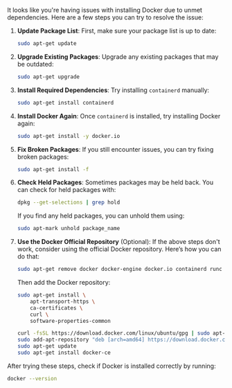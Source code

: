 It looks like you're having issues with installing Docker due to unmet dependencies. Here are a few steps you can try to resolve the issue:

1. **Update Package List**:
   First, make sure your package list is up to date:
   ```bash
   sudo apt-get update
   ```

2. **Upgrade Existing Packages**:
   Upgrade any existing packages that may be outdated:
   ```bash
   sudo apt-get upgrade
   ```

3. **Install Required Dependencies**:
   Try installing `containerd` manually:
   ```bash
   sudo apt-get install containerd
   ```

4. **Install Docker Again**:
   Once `containerd` is installed, try installing Docker again:
   ```bash
   sudo apt-get install -y docker.io
   ```

5. **Fix Broken Packages**:
   If you still encounter issues, you can try fixing broken packages:
   ```bash
   sudo apt-get install -f
   ```

6. **Check Held Packages**:
   Sometimes packages may be held back. You can check for held packages with:
   ```bash
   dpkg --get-selections | grep hold
   ```

   If you find any held packages, you can unhold them using:
   ```bash
   sudo apt-mark unhold package_name
   ```

7. **Use the Docker Official Repository** (Optional):
   If the above steps don't work, consider using the official Docker repository. Here’s how you can do that:

   ```bash
   sudo apt-get remove docker docker-engine docker.io containerd runc
   ```

   Then add the Docker repository:
   ```bash
   sudo apt-get install \
       apt-transport-https \
       ca-certificates \
       curl \
       software-properties-common

   curl -fsSL https://download.docker.com/linux/ubuntu/gpg | sudo apt-key add -
   sudo add-apt-repository "deb [arch=amd64] https://download.docker.com/linux/ubuntu $(lsb_release -cs) stable"
   sudo apt-get update
   sudo apt-get install docker-ce
   ```

After trying these steps, check if Docker is installed correctly by running:
```bash
docker --version
```

